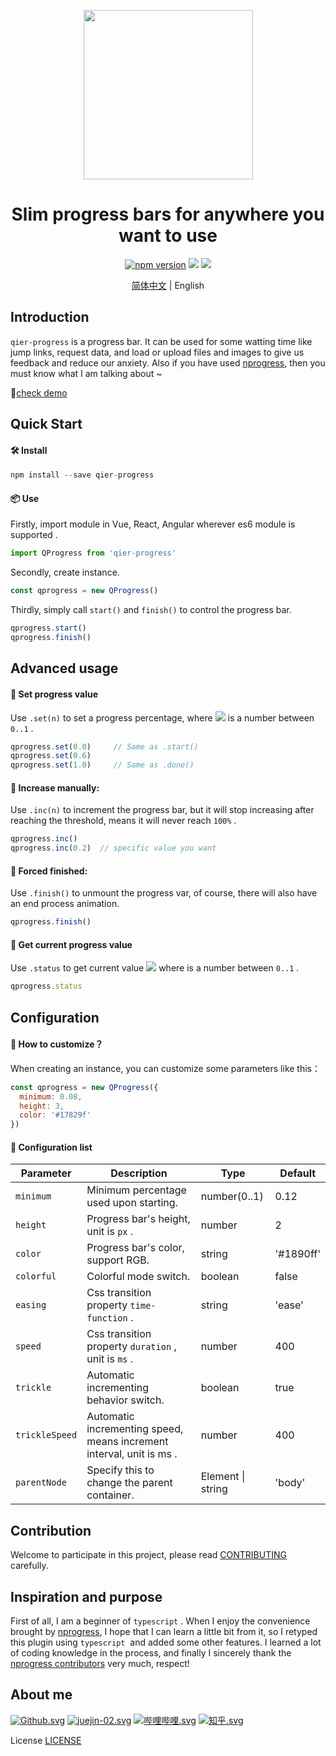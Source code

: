 <p align="center">
  <a href="https://github.com/vortesnail/qier-progress">
    <img width="271" src="https://cdn.nlark.com/yuque/0/2020/png/341314/1581180114750-bcd1cc60-0847-49e0-96bd-da4e76901f87.png#align=left&display=inline&height=24&name=%E5%B1%8F%E5%B9%95%E5%BF%AB%E7%85%A7%202020-02-09%2000.39.47.png&originHeight=226&originWidth=2560&size=340990&status=done&style=none&width=271">
  </a>
</p>

<h1 align="center">Slim progress bars for anywhere you want to use</h1>
<div align="center">

[![npm version](https://img.shields.io/npm/v/react-loading)](https://www.npmjs.com/package/react-loadingg) [![](https://img.shields.io/github/license/sixiaodong123/react-loading)](https://github.com/sixiaodong123/react-loading/blob/master/LICENSE) [![](https://img.shields.io/npm/dm/react-loadingg)](https://www.npmjs.com/package/react-loadingg)

[简体中文](www.baidu.com) &#124; English

</div>

## Introduction

`qier-progress` is a progress bar. It can be used for some watting time like jump links, request data, and load or upload files and images to give us feedback and reduce our anxiety. Also if you have used [nprogress](https://github.com/rstacruz/nprogress), then you must know what I am talking about ~

💃[check demo](http://www.baidu.com)

## Quick Start
#### 🛠 Install
```javascript
npm install --save qier-progress
```

#### 📦 Use
Firstly, import module in Vue, React, Angular wherever es6 module is supported .
```javascript
import QProgress from 'qier-progress'
```

Secondly, create instance.
```javascript
const qprogress = new QProgress()
```

Thirdly, simply call `start()` and `finish()` to control the progress bar.
```javascript
qprogress.start()
qprogress.finish()
```

## Advanced usage
#### 📌 Set progress value
Use `.set(n)` to set a progress percentage, where ![](https://cdn.nlark.com/yuque/__latex/7b8b965ad4bca0e41ab51de7b31363a1.svg#card=math&code=n&height=12&width=10) is a number between `0..1` .
```javascript
qprogress.set(0.0)     // Same as .start()
qprogress.set(0.6)
qprogress.set(1.0)     // Same as .done()
```

#### 🎢 Increase manually: 
Use `.inc(n)` to increment the progress bar, but it will stop increasing after reaching the threshold, means it will never reach `100%` .
```javascript
qprogress.inc()
qprogress.inc(0.2)	// specific value you want
```

#### 🥣 Forced finished: 
Use `.finish()` to unmount the progress var, of course, there will also have an end process animation.
```javascript
qprogress.finish()
```

#### 🧮 Get current progress value
Use `.status` to get current value ![](https://cdn.nlark.com/yuque/__latex/7b8b965ad4bca0e41ab51de7b31363a1.svg#card=math&code=n&height=12&width=10) where is a number between `0..1` .
```javascript
qprogress.status
```

## Configuration
#### 🤔 How to customize？
When creating an instance, you can customize some parameters like this：
```javascript
const qprogress = new QProgress({
  minimum: 0.08,
  height: 3,
  color: '#17829f'
})
```

#### 📕 Configuration list
| Parameter | Description | Type | Default |
| --- | --- | --- | --- |
| `minimum` | Minimum percentage used upon starting. | number(0..1) | 0.12 |
| `height` | Progress bar's height, unit is `px` . | number | 2 |
| `color` | Progress bar's color, support RGB. | string | '#1890ff' |
| `colorful` | Colorful mode switch. | boolean | false |
| `easing` | Css transition property `time-function` . | string | 'ease' |
| `speed` | Css transition property `duration` , unit is `ms` . | number | 400 |
| `trickle` | Automatic incrementing behavior switch. | boolean | true |
| `trickleSpeed` | Automatic incrementing speed, means increment interval, unit is ms . | number | 400 |
| `parentNode` | Specify this to change the parent container. | Element &#124; string | 'body' |


## Contribution
Welcome to participate in this project, please read [CONTRIBUTING](ssd) carefully.

## Inspiration and purpose
First of all, I am a beginner of `typescript` . When I enjoy the convenience brought by [nprogress](https://github.com/rstacruz/nprogress), I hope that I can learn a little bit from it, so I retyped this plugin using `typescript`  and added some other features. I learned a lot of coding knowledge in the process, and finally I sincerely thank the [nprogress contributors](https://github.com/rstacruz/nprogress/graphs/contributors) very much, respect!

## About me
[![Github.svg](https://cdn.nlark.com/yuque/0/2020/svg/341314/1581188387396-7788bf71-e189-4c34-bcaa-eaa5b0055497.svg#align=left&display=inline&height=24&name=Github.svg&originHeight=32&originWidth=32&size=2534&status=done&style=none&width=24)](https://github.com/vortesnail) [![juejin-02.svg](https://cdn.nlark.com/yuque/0/2020/svg/341314/1581188386963-d8bc6ee6-b3f4-47f8-b53c-5bd493c890b4.svg#align=left&display=inline&height=24&name=juejin-02.svg&originHeight=32&originWidth=32&size=884&status=done&style=none&width=24)](https://juejin.im/user/5da573d3f265da5b8a5168a6) [![哔哩哔哩.svg](https://cdn.nlark.com/yuque/0/2020/svg/341314/1581188388001-39360fed-b53a-47db-8b83-cff8126561da.svg#align=left&display=inline&height=24&name=%E5%93%94%E5%93%A9%E5%93%94%E5%93%A9.svg&originHeight=32&originWidth=32&size=6080&status=done&style=none&width=24)](https://space.bilibili.com/80755916) [![知乎.svg](https://cdn.nlark.com/yuque/0/2020/svg/341314/1581188354814-5e2956ab-2895-4f09-b788-7c5175160e41.svg#align=left&display=inline&height=24&name=%E7%9F%A5%E4%B9%8E.svg&originHeight=32&originWidth=32&size=2265&status=done&style=none&width=24)](https://www.zhihu.com/people/vortesnail)

License
[LICENSE](./LICENSE)